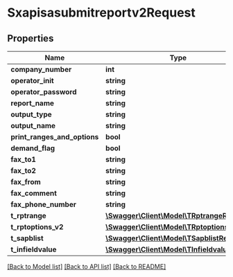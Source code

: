 # Sxapisasubmitreportv2Request

## Properties
Name | Type | Description | Notes
------------ | ------------- | ------------- | -------------
**company_number** | **int** |  | [optional] 
**operator_init** | **string** |  | [optional] 
**operator_password** | **string** |  | [optional] 
**report_name** | **string** |  | [optional] 
**output_type** | **string** |  | [optional] 
**output_name** | **string** |  | [optional] 
**print_ranges_and_options** | **bool** |  | [optional] 
**demand_flag** | **bool** |  | [optional] 
**fax_to1** | **string** |  | [optional] 
**fax_to2** | **string** |  | [optional] 
**fax_from** | **string** |  | [optional] 
**fax_comment** | **string** |  | [optional] 
**fax_phone_number** | **string** |  | [optional] 
**t_rptrange** | [**\Swagger\Client\Model\TRptrangeReq**](TRptrangeReq.md) |  | [optional] 
**t_rptoptions_v2** | [**\Swagger\Client\Model\TRptoptionsV2Req**](TRptoptionsV2Req.md) |  | [optional] 
**t_sapblist** | [**\Swagger\Client\Model\TSapblistReq**](TSapblistReq.md) |  | [optional] 
**t_infieldvalue** | [**\Swagger\Client\Model\TInfieldvalueReq**](TInfieldvalueReq.md) |  | [optional] 

[[Back to Model list]](../README.md#documentation-for-models) [[Back to API list]](../README.md#documentation-for-api-endpoints) [[Back to README]](../README.md)


